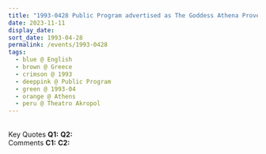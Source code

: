```yaml
---
title: "1993-0428 Public Program advertised as The Goddess Athena Proved to Be Reality, Theatro Akropol,  Ippokratous 9, Athens, Greece"
date: 2023-11-11
display_date: 
sort_date: 1993-04-28
permalink: /events/1993-0428
tags:
  - blue @ English
  - brown @ Greece
  - crimson @ 1993
  - deeppink @ Public Program
  - green @ 1993-04
  - orange @ Athens
  - peru @ Theatro Akropol
---
```


<br>

<wave-list>
  <list-title color="DarkSeaGreen" width="55">Key Quotes</list-title>
  <list-item color="BlanchedAlmond" width="280"><b>Q1:</b> <i></i></list-item>
  <list-item color="Lavender" width="280"><b>Q2:</b> <i></i></list-item>
</wave-list>

<br>

<wave-list>
  <list-title color="DarkSeaGreen" width="55">Comments</list-title>
  <list-item color="BlanchedAlmond" width="280"><b>C1:</b> <i></i></list-item>
  <list-item color="Lavender" width="280"><b>C2:</b> <i></i></list-item>
</wave-list>